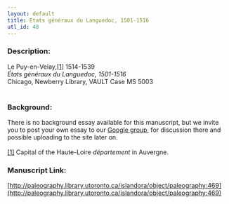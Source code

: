 ```yaml
---
layout: default
title: Etats généraux du Languedoc, 1501-1516
utl_id: 48
---
```


### Description:

Le Puy-en-Velay,<a id="_ftnref1">[[1]](#_ftn1)</a> 1514-1539<br>
_États généraux du Languedoc, 1501-1516_<br>
Chicago, Newberry Library, VAULT Case MS 5003<br>
 <br>


### Background:

There is no background essay available for this manuscript, but we invite you to post your own essay to our [Google group](https://paleography.library.utoronto.ca/content/group-work), for discussion there and possible uploading to the site later on.<br><br>
<a id="_ftn1">[[1]](#_ftnref1)</a> Capital of the Haute-Loire _département_ in Auvergne. <br>


### Manuscript Link:

[http://paleography.library.utoronto.ca/islandora/object/paleography:469](http://paleography.library.utoronto.ca/islandora/object/paleography:469)